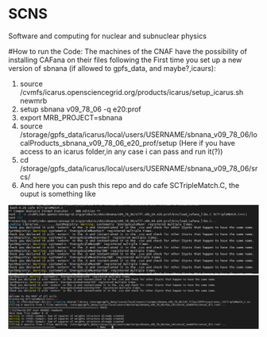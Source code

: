 # SCNS
Software and computing for nuclear and subnuclear physics

#How to run the Code:
The machines of the CNAF have the possibility of installing CAFana on their files following the 
First time you set up a new version of sbnana (if allowed to gpfs_data, and maybe?,icaurs):
1. source  /cvmfs/icarus.opensciencegrid.org/products/icarus/setup_icarus.sh newmrb
2. setup   sbnana v09_78_06        -q      e20:prof
3. export  MRB_PROJECT=sbnana
4. source  /storage/gpfs_data/icarus/local/users/USERNAME/sbnana_v09_78_06/localProducts_sbnana_v09_78_06_e20_prof/setup (Here if you have access to an icarus folder,in any case i can pass and run it(?))
5. cd /storage/gpfs_data/icarus/local/users/USERNAME/sbnana_v09_78_06/srcs/
6. And here you can push this repo and do  cafe SCTripleMatch.C, the ouput is something like
<center>
<img src="cafanaprompt0.png" width="600" class="center"/>
</center>
 <center>
<img src="cafanaprompt.png" width="600" class="center"/>
</center>


